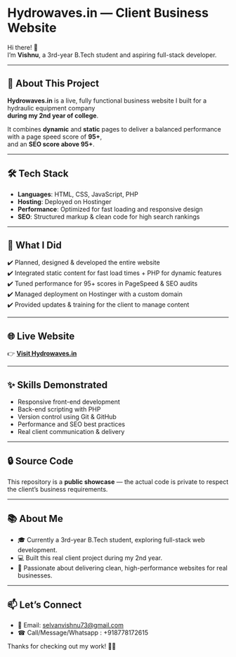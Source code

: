 # Hydrowaves.in — Client Business Website

Hi there! 👋  
I’m **Vishnu**, a 3rd-year B.Tech student and aspiring full-stack developer.

---

## 🚀 About This Project

**Hydrowaves.in** is a live, fully functional business website I built for a hydraulic equipment company  
**during my 2nd year of college**.

It combines **dynamic** and **static** pages to deliver a balanced performance with a page speed score of **95+**,  
and an **SEO score above 95+**.

---

## 🛠️ Tech Stack

- **Languages**: HTML, CSS, JavaScript, PHP  
- **Hosting**: Deployed on Hostinger  
- **Performance**: Optimized for fast loading and responsive design  
- **SEO**: Structured markup & clean code for high search rankings

---

## 🎯 What I Did

✔️ Planned, designed & developed the entire website  
✔️ Integrated static content for fast load times + PHP for dynamic features  
✔️ Tuned performance for 95+ scores in PageSpeed & SEO audits  
✔️ Managed deployment on Hostinger with a custom domain  
✔️ Provided updates & training for the client to manage content

---

## 🌐 Live Website

👉 [**Visit Hydrowaves.in**](https://hydrowaves.in)

---

## ✨ Skills Demonstrated

- Responsive front-end development
- Back-end scripting with PHP
- Version control using Git & GitHub
- Performance and SEO best practices
- Real client communication & delivery

---

## 🔒 Source Code

This repository is a **public showcase** — the actual code is private to respect the client’s business requirements.

---

## 📚 About Me

- 🎓 Currently a 3rd-year B.Tech student, exploring full-stack web development.
- 💻 Built this real client project during my 2nd year.
- 🌟 Passionate about delivering clean, high-performance websites for real businesses.

---

## 📫 Let’s Connect

- 📧 Email: [selvanvishnu73@gmail.com](mailto:selvanvishnu73@gmail.com)
- ☎ Call/Message/Whatsapp : +918778172615
  
Thanks for checking out my work! 🚀✨
